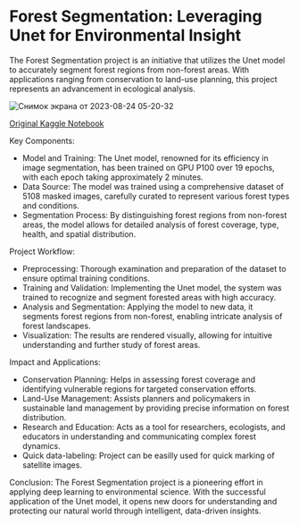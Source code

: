 # Forest Segmentation: Leveraging Unet for Environmental Insight
The Forest Segmentation project is an initiative that utilizes the Unet model to accurately segment forest regions from non-forest areas. With applications ranging from conservation to land-use planning, this project represents an advancement in ecological analysis.

![Снимок экрана от 2023-08-24 05-20-32](https://github.com/D1H1/Forest-Segmentation-Leveraging-Unet-for-Environmental-Insight/assets/94292673/118a7377-7d44-42f3-b26e-367787f6ee59)

[Original Kaggle Notebook](https://www.kaggle.com/code/davidhavrilenko/forest-segmentation/notebook)

Key Components:
- Model and Training: The Unet model, renowned for its efficiency in image segmentation, has been trained on GPU P100 over 19 epochs, with each epoch taking approximately 2 minutes.
- Data Source: The model was trained using a comprehensive dataset of 5108 masked images, carefully curated to represent various forest types and conditions.
- Segmentation Process: By distinguishing forest regions from non-forest areas, the model allows for detailed analysis of forest coverage, type, health, and spatial distribution.


Project Workflow:
- Preprocessing: Thorough examination and preparation of the dataset to ensure optimal training conditions.
- Training and Validation: Implementing the Unet model, the system was trained to recognize and segment forested areas with high accuracy.
- Analysis and Segmentation: Applying the model to new data, it segments forest regions from non-forest, enabling intricate analysis of forest landscapes.
- Visualization: The results are rendered visually, allowing for intuitive understanding and further study of forest areas.


Impact and Applications:
- Conservation Planning: Helps in assessing forest coverage and identifying vulnerable regions for targeted conservation efforts.
- Land-Use Management: Assists planners and policymakers in sustainable land management by providing precise information on forest distribution.
- Research and Education: Acts as a tool for researchers, ecologists, and educators in understanding and communicating complex forest dynamics.
- Quick data-labeling: Project can be easilly used for quick marking of satellite images. 


Conclusion:
The Forest Segmentation project is a pioneering effort in applying deep learning to environmental science. With the successful application of the Unet model, it opens new doors for understanding and protecting our natural world through intelligent, data-driven insights.
